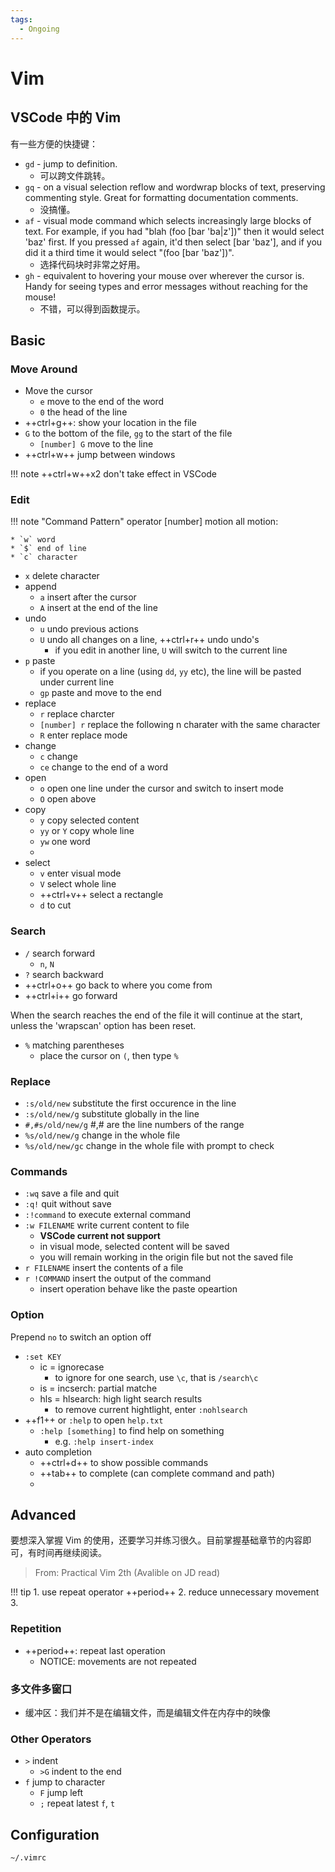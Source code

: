```yaml
---
tags:
  - Ongoing
---
```


# Vim

## VSCode 中的 Vim

有一些方便的快捷键：

* `gd` - jump to definition.
    * 可以跨文件跳转。
* `gq` - on a visual selection reflow and wordwrap blocks of text, preserving commenting style. Great for formatting documentation comments.
    * 没搞懂。
* `af` - visual mode command which selects increasingly large blocks of text. For example, if you had "blah (foo [bar 'ba|z'])" then it would select 'baz' first. If you pressed `af` again, it'd then select [bar 'baz'], and if you did it a third time it would select "(foo [bar 'baz'])".
    * 选择代码块时非常之好用。
* `gh` - equivalent to hovering your mouse over wherever the cursor is. Handy for seeing types and error messages without reaching for the mouse!
    * 不错，可以得到函数提示。

## Basic

### Move Around

* Move the cursor
    * `e` move to the end of the word
    * `0` the head of the line
* ++ctrl+g++: show your location in the file
* `G` to the bottom of the file, `gg` to the start of the file
    * `[number] G` move to the line
* ++ctrl+w++ jump between windows

!!! note
    ++ctrl+w++x2 don't take effect in VSCode

### Edit

!!! note "Command Pattern"
    operator [number] motion
    all motion:

    * `w` word
    * `$` end of line
    * `c` character

* `x` delete character
* append
    * `a` insert after the cursor 
    * `A` insert at the end of the line
* undo
    * `u` undo previous actions
    * `U` undo all changes on a line, ++ctrl+r++ undo undo's
        * if you edit in another line, `U` will switch to the current line
* `p` paste
    * if you operate on a line (using `dd`, `yy` etc), the line will be pasted under current line
    * `gp` paste and move to the end
* replace
    * `r` replace charcter
    * `[number] r` replace the following n charater with the same character
    * `R` enter replace mode
* change
    * `c` change
    * `ce` change to the end of a word
* open
    * `o` open one line under the cursor and switch to insert mode
    * `O` open above
* copy
    * `y` copy selected content
    * `yy` or `Y` copy whole line
    * `yw` one word
    *  
* select
    * `v` enter visual mode
    * `V` select whole line
    * ++ctrl+v++ select a rectangle
    * `d` to cut

### Search

* `/` search forward
    * `n`, `N`
* `?` search backward
* ++ctrl+o++ go back to where you come from
* ++ctrl+i++ go forward

When the search reaches the end of the file it will continue at the start, unless the 'wrapscan' option has been reset.

* `%` matching parentheses
    * place the cursor on `(`, then type `%`

### Replace

* `:s/old/new` substitute the first occurence in the line
* `:s/old/new/g` substitute globally in the line
* `#,#s/old/new/g` #,# are the line numbers of the range
* `%s/old/new/g` change in the whole file
* `%s/old/new/gc` change in the whole file with prompt to check

### Commands

* `:wq` save a file and quit
* `:q!` quit without save
* `:!command` to execute external command
* `:w FILENAME` write current content to file
    * **VSCode current not support**
    * in visual mode, selected content will be saved
    * you will remain working in the origin file but not the saved file
* `r FILENAME` insert the contents of a file
* `r !COMMAND` insert the output of the command
    * insert operation behave like the paste opeartion

### Option 

Prepend `no` to switch an option off

* `:set KEY`
    * ic = ignorecase
        * to ignore for one search, use `\c`, that is `/search\c`
    * is = incserch: partial matche
    * hls = hlsearch: high light search results
        * to remove current hightlight, enter `:nohlsearch`
* ++f1++ or `:help` to open `help.txt`
    * `:help [something]` to find help on something
        * e.g. `:help insert-index`
* auto completion
    * ++ctrl+d++ to show possible commands
    * ++tab++ to complete (can complete command and path)
    * 

## Advanced

要想深入掌握 Vim 的使用，还要学习并练习很久。目前掌握基础章节的内容即可，有时间再继续阅读。

> From: Practical Vim 2th (Avalible on JD read)

!!! tip
    1. use repeat operator ++period++
    2. reduce unnecessary movement
    3. 
     

### Repetition

* ++period++: repeat last operation
    * NOTICE: movements are not repeated

### 多文件多窗口

* 缓冲区：我们并不是在编辑文件，而是编辑文件在内存中的映像



### Other Operators


* `>` indent
    * `>G` indent to the end
* `f` jump to character
    * `F` jump left
    * `;` repeat latest `f`, `t`

## Configuration

`~/.vimrc`

